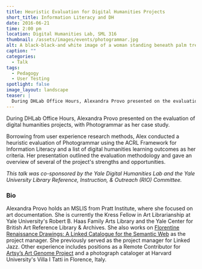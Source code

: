 ```yaml
---
title: Heuristic Evaluation for Digital Humanities Projects
short_title: Information Literacy and DH
date: 2016-06-21
time: 2:00 pm 
location: Digital Humanities Lab, SML 316
thumbnail: /assets/images/events/photogrammar.jpg
alt: A black-black-and white image of a woman standing beneath palm trees and looking to the left. The image comes from the Photogrammar archive on the DHLab site
caption: ""
categories: 
  - Talk
tags:
  - Pedagogy
  - User Testing
spotlight: false 
image_layout: landscape
teaser: |
  During DHLab Office Hours, Alexandra Provo presented on the evaluation of digital humanities projects, with Photogrammar as her case study.
---   
```

During DHLab Office Hours, Alexandra Provo presented on the evaluation of digital humanities projects, with Photogrammar as her case study.
         
Borrowing from user experience research methods, Alex conducted a heuristic evaluation of Photogrammar using the ACRL Framework for Information Literacy and a list of digital humanities learning outcomes as her criteria. Her presentation outlined the evaluation methodology and gave an overview of several of the project's strengths and opportunities.

*This talk was co-sponsored by the Yale Digital Humanities Lab and the Yale University Library Reference, Instruction, &amp; Outreach (RIO) Committee.*
        
### Bio 
Alexandra Provo holds an MSLIS from Pratt Institute, where she focused on art documentation. She is currently the Kress Fellow in Art Librarianship at Yale University's Robert B. Haas Family Arts Library and the Yale Center for British Art Reference Library &amp; Archives. She also works on <a href='http://itatti.harvard.edu/news/kress-foundation-gives-major-grant-%E2%80%9Cflorentine-renaissance-drawings%E2%80%9D-digital-project' target='_blank'>Florentine Renaissance Drawings: A Linked Catalogue for the Semantic Web</a> as the project manager. She previously served as the project manager for Linked Jazz. Other experience includes positions as a Remote Contributor for <a href='https://www.artsy.net/categories' target='_blank'>Artsy’s Art Genome Project</a> and a photograph cataloger at Harvard University's Villa I Tatti in Florence, Italy.